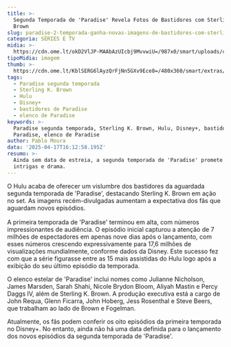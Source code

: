 ```yaml
---
title: >-
  Segunda Temporada de 'Paradise' Revela Fotos de Bastidores com Sterling K.
  Brown
slug: paradise-2-temporada-ganha-novas-imagens-de-bastidores-com-sterling-k-brown
categoria: SÉRIES E TV
midia: >-
  https://cdn.ome.lt/okD2VlJP-MAAbAzUIcbj9MvvwiU=/987x0/smart/uploads/conteudo/fotos/OMELETE_CAPA_-_2025-04-17T130001.139.png
tipoMidia: imagem
thumb: >-
  https://cdn.ome.lt/KblSERG6lAyzQrFjNn5GXv9Ece8=/480x360/smart/extras/conteudos/omelete_THUMB_-_2025-04-17T125949.359.png
tags:
  - Paradise segunda temporada
  - Sterling K. Brown
  - Hulu
  - Disney+
  - bastidores de Paradise
  - elenco de Paradise
keywords: >-
  Paradise segunda temporada, Sterling K. Brown, Hulu, Disney+, bastidores de
  Paradise, elenco de Paradise
author: Pablo Moura
data: '2025-04-17T16:12:58.195Z'
resumo: >-
  Ainda sem data de estreia, a segunda temporada de 'Paradise' promete mais
  intrigas e drama.
---
```


O Hulu acaba de oferecer um vislumbre dos bastidores da aguardada segunda temporada de 'Paradise', destacando Sterling K. Brown em ação no set. As imagens recém-divulgadas aumentam a expectativa dos fãs que aguardam novos episódios.

<blockquote class="instagram-media" data-instgrm-permalink="https://www.instagram.com/p/DIhEuuizS4i/?utm_source=ig_embed" data-instgrm-version="14" style="width:100%; max-width:540px; margin:1rem auto;"></blockquote>

A primeira temporada de 'Paradise' terminou em alta, com números impressionantes de audiência. O episódio inicial capturou a atenção de 7 milhões de espectadores em apenas nove dias após o lançamento, com esses números crescendo expressivamente para 17,6 milhões de visualizações mundialmente, conforme dados da Disney. Este sucesso fez com que a série figurasse entre as 15 mais assistidas do Hulu logo após a exibição do seu último episódio da temporada.

O elenco estelar de 'Paradise' inclui nomes como Julianne Nicholson, James Marsden, Sarah Shahi, Nicole Brydon Bloom, Aliyah Mastin e Percy Daggs IV, além de Sterling K. Brown. A produção executiva está a cargo de John Requa, Glenn Ficarra, John Hoberg, Jess Rosenthal e Steve Beers, que trabalham ao lado de Brown e Fogelman.

Atualmente, os fãs podem conferir os oito episódios da primeira temporada no Disney+. No entanto, ainda não há uma data definida para o lançamento dos novos episódios da segunda temporada de 'Paradise'.
